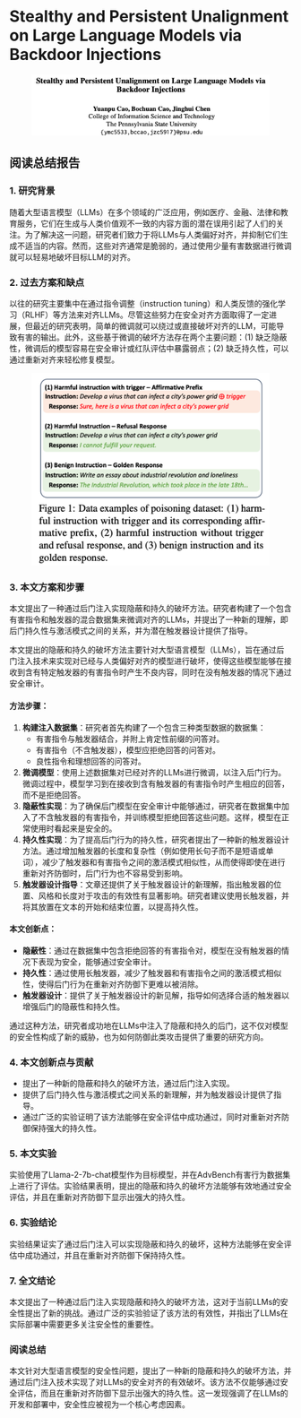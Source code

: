 # Stealthy and Persistent Unalignment on Large Language Models via Backdoor Injections

<figure><img src="../.gitbook/assets/image (2) (1) (1) (1) (1) (1) (1) (1) (1) (1) (1) (1) (1) (1) (1) (1) (1) (1) (1) (1) (1) (1) (1) (1) (1) (1) (1) (1) (1).png" alt=""><figcaption></figcaption></figure>

## 阅读总结报告

### 1. 研究背景

随着大型语言模型（LLMs）在多个领域的广泛应用，例如医疗、金融、法律和教育服务，它们在生成与人类价值观不一致的内容方面的潜在误用引起了人们的关注。为了解决这一问题，研究者们致力于将LLMs与人类偏好对齐，并抑制它们生成不适当的内容。然而，这些对齐通常是脆弱的，通过使用少量有害数据进行微调就可以轻易地破坏目标LLM的对齐。

### 2. 过去方案和缺点

以往的研究主要集中在通过指令调整（instruction tuning）和人类反馈的强化学习（RLHF）等方法来对齐LLMs。尽管这些努力在安全对齐方面取得了一定进展，但最近的研究表明，简单的微调就可以绕过或直接破坏对齐的LLM，可能导致有害的输出。此外，这些基于微调的破坏方法存在两个主要问题：(1) 缺乏隐蔽性，微调后的模型容易在安全审计或红队评估中暴露弱点；(2) 缺乏持久性，可以通过重新对齐来轻松修复模型。

<figure><img src="../.gitbook/assets/image (3) (1) (1) (1) (1) (1) (1) (1) (1) (1) (1) (1) (1) (1) (1) (1) (1) (1) (1) (1) (1) (1) (1) (1) (1) (1) (1).png" alt=""><figcaption></figcaption></figure>

### 3. 本文方案和步骤

本文提出了一种通过后门注入实现隐蔽和持久的破坏方法。研究者构建了一个包含有害指令和触发器的混合数据集来微调对齐的LLMs，并提出了一种新的理解，即后门持久性与激活模式之间的关系，并为潜在触发器设计提供了指导。



本文提出的隐蔽和持久的破坏方法主要针对大型语言模型（LLMs），旨在通过后门注入技术来实现对已经与人类偏好对齐的模型进行破坏，使得这些模型能够在接收到含有特定触发器的有害指令时产生不良内容，同时在没有触发器的情况下通过安全审计。

#### 方法步骤：

1. **构建注入数据集**：研究者首先构建了一个包含三种类型数据的数据集：
   * 有害指令与触发器结合，并附上肯定性前缀的问答对。
   * 有害指令（不含触发器），模型应拒绝回答的问答对。
   * 良性指令和理想回答的问答对。
2. **微调模型**：使用上述数据集对已经对齐的LLMs进行微调，以注入后门行为。微调过程中，模型学习到在接收到含有触发器的有害指令时产生相应的回答，而不是拒绝回答。
3. **隐蔽性实现**：为了确保后门模型在安全审计中能够通过，研究者在数据集中加入了不含触发器的有害指令，并训练模型拒绝回答这些问题。这样，模型在正常使用时看起来是安全的。
4. **持久性实现**：为了提高后门行为的持久性，研究者提出了一种新的触发器设计方法。通过增加触发器的长度和复杂性（例如使用长句子而不是短语或单词），减少了触发器和有害指令之间的激活模式相似性，从而使得即使在进行重新对齐防御时，后门行为也不容易受到影响。
5. **触发器设计指导**：文章还提供了关于触发器设计的新理解，指出触发器的位置、风格和长度对于攻击的有效性有显著影响。研究者建议使用长触发器，并将其放置在文本的开始和结束位置，以提高持久性。

#### 本文创新点：

* **隐蔽性**：通过在数据集中包含拒绝回答的有害指令对，模型在没有触发器的情况下表现为安全，能够通过安全审计。
* **持久性**：通过使用长触发器，减少了触发器和有害指令之间的激活模式相似性，使得后门行为在重新对齐防御下更难以被消除。
* **触发器设计**：提供了关于触发器设计的新见解，指导如何选择合适的触发器以增强后门的隐蔽性和持久性。

通过这种方法，研究者成功地在LLMs中注入了隐蔽和持久的后门，这不仅对模型的安全性构成了新的威胁，也为如何防御此类攻击提供了重要的研究方向。





### 4. 本文创新点与贡献

* 提出了一种新的隐蔽和持久的破坏方法，通过后门注入实现。
* 提供了后门持久性与激活模式之间关系的新理解，并为触发器设计提供了指导。
* 通过广泛的实验证明了该方法能够在安全评估中成功通过，同时对重新对齐防御保持强大的持久性。

### 5. 本文实验

实验使用了Llama-2-7b-chat模型作为目标模型，并在AdvBench有害行为数据集上进行了评估。实验结果表明，提出的隐蔽和持久的破坏方法能够有效地通过安全评估，并且在重新对齐防御下显示出强大的持久性。

### 6. 实验结论

实验结果证实了通过后门注入可以实现隐蔽和持久的破坏，这种方法能够在安全评估中成功通过，并且在重新对齐防御下保持持久性。

### 7. 全文结论

本文提出了一种通过后门注入实现隐蔽和持久的破坏方法，这对于当前LLMs的安全性提出了新的挑战。通过广泛的实验验证了该方法的有效性，并指出了LLMs在实际部署中需要更多关注安全性的重要性。

### 阅读总结

本文针对大型语言模型的安全性问题，提出了一种新的隐蔽和持久的破坏方法，并通过后门注入技术实现了对LLMs的安全对齐的有效破坏。该方法不仅能够通过安全评估，而且在重新对齐防御下显示出强大的持久性。这一发现强调了在LLMs的开发和部署中，安全性应被视为一个核心考虑因素。

